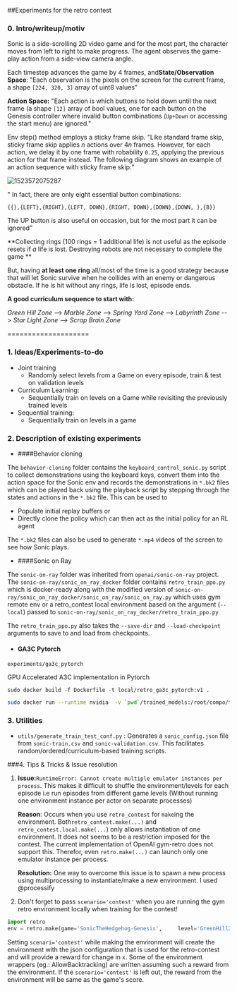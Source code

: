 ##Experiments for the retro contest

### 0. Intro/writeup/motiv

Sonic is a side-scrolling 2D video game and for the most part, the character moves from left to right to make progress. The agent observes the game-play action from a side-view camera angle.

Each timestep advances the game by 4 frames, and**State/Observation Space**:  "Each observation is the pixels on the screen for the current frame, a shape `[224, 320, 3]` array of uint8 values"

**Action Space:** "Each action is which buttons to hold down until the next frame (a shape `[12]` array of bool values, one for each button on the Genesis controller where invalid button combinations (`Up+Down` or accessing the start menu) are ignored."

Env step() method employs a sticky frame skip. "Like standard frame skip, sticky frame skip applies $n$ actions over $4n$ frames.  However, for each action, we delay it by one frame with robability `0.25`, applying the previous action for that frame instead.  The following diagram shows an example of an action sequence with sticky frame skip:"

![1523572075287](/tmp/1523572075287.png)

" In fact, there are only eight essential button combinations:

`{{},{LEFT},{RIGHT},{LEFT, DOWN},{RIGHT, DOWN},{DOWN},{DOWN, },{B}}`

The UP button is also useful on occasion, but for the most part it can be ignored"

**Collecting rings (100 rings = 1 additional life) is not useful as the episode resets if *a* life is lost. Destroying robots are not necessary to complete the game **

But, having **at least one ring** all/most of the time is a good strategy because that will let Sonic survive when he collides with an enemy or dangerous obstacle. If he is hit without any rings, life is lost, episode ends.

**A good curriculum sequence to start with:** 

*Green Hill Zone* --> *Marble Zone* --> *Spring Yard Zone* --> *Labyrinth Zone* --> *Star Light Zone* --> *Scrap Brain Zone*

====================

### 1. Ideas/Experiments-to-do

* Joint training
  * Randomly select levels from a Game on every episode, train & test on validation levels
* Curriculum Learning:
  * Sequentially train on levels on a Game while revisiting the previously trained levels
* Sequential training:
  * Sequentially train on levels in a game

### 2. Description of existing experiments 

- ####Behavior cloning

The `behavior-cloning` folder contains the `keyboard_control_sonic.py` script to collect demonstrations using the keyboard keys, convert them into the action space for the Sonic env and records the demonstrations in `*.bk2` files which can be played back using the playback script by stepping through the states and actions in the `*.bk2` file. This can be used to 

 *  Populate initial replay buffers or
 *  Directly clone the policy which can then act as the initial policy for an RL agent

The `*.bk2` files can also be used to generate `*.mp4` videos of the screen to see how Sonic plays.

- ####Sonic on Ray

The `sonic-on-ray` folder was inherited from `openai/sonic-on-ray` project. The `sonic-on-ray/sonic_on_ray_docker` folder contains `retro_train_ppo.py` which is docker-ready along with the modified version of `sonic-on-ray/sonic_on_ray_docker/sonic_on_ray/sonic_on_ray.py` which uses gym remote env or a retro_contest local environment based on the argument (`--local`) passed to `sonic-on-ray/sonic_on_ray_docker/retro_train_ppo.py`

The `retro_train_ppo.py` also takes the `--save-dir` and `--load-checkpoint` arguments to save to and load from checkpoints.

- #### GA3C Pytorch

`experiments/ga3c_pytorch`

GPU Accelerated A3C implementation in Pytorch

`sudo docker build -f Dockerfile -t local/retro_ga3c_pytorch:v1 .`

```bash
sudo docker run --runtime nvidia  -v `pwd`/trained_models:/root/compo/trained_models -v `pwd`/tmp:/root/compo/logs  local/retro_ga3c_pytorch:v1
```



### 3. Utilities

- `utils/generate_train_test_conf.py` : Generates a `sonic_config.json` file from `sonic-train.csv` and `sonic-validation.csv`. This facilitates random/ordered/curriculum-based training scripts.

###4. Tips & Tricks & Issue resolution 

 1. **Issue:**`RuntimeError: Cannot create multiple emulator instances per process`. This makes it difficult to shuffle the environment/levels for each episode i.e  run episodes from different game levels (Without running one environment instance per actor on separate processes)

    **Reason**: Occurs when you use `retro_contest` for `make`ing the environment.  Both`retro_contest.make(...)` and `retro_contest.local.make(...`) only allows instantiation of one environment. It does not seems to be a restriction imposed for the contest. The current implementation of OpenAI gym-retro does not support this. Therefor, even `retro.make(...)` can launch only one emulator instance per process.

    **Resolution:** One way to overcome this issue is to spawn a new process using multiprocessing to instantiate/make a new environment. I used @processify

2. Don't forget to pass `scenario='contest'` when you are running the gym retro environment locally when training for the contest!
  ```python
  import retro
  env = retro.make(game='SonicTheHedgehog-Genesis',     level='GreenHillZone.Act1', scenario='contest')
  ```
  Setting `scenari='contest'` while making the environment will create the environment with the json configuration that is used for the retro-contest and will provide a reward for change in `x`. Some of the environment wrappers (eg.: AllowBacktracking) are written assuming such a reward from the environment. If the `scenario='contest'` is left out, the reward from the environment will be same as the game's score.


